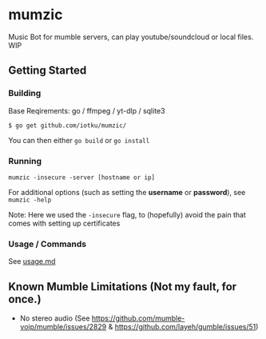 # mumzic
Music Bot for mumble servers, can play youtube/soundcloud or local files.
WIP

## Getting Started

### Building
Base Reqirements: go / ffmpeg / yt-dlp / sqlite3

`$ go get github.com/iotku/mumzic/`

You can then either `go build` or `go install`

### Running

`mumzic -insecure -server [hostname or ip]`

For additional options (such as setting the **username** or **password**), see `mumzic -help`

Note: Here we used the `-insecure` flag, to (hopefully) avoid the pain that comes with setting up certificates

### Usage / Commands
See [usage.md](https://github.com/iotku/mumzic/blob/master/USAGE.md)

## Known Mumble Limitations (Not my fault, for once.)
* No stereo audio (See https://github.com/mumble-voip/mumble/issues/2829 & https://github.com/layeh/gumble/issues/51)
